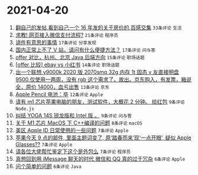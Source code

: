 # 2021-04-20

1. [翻自己的发帖,看到自己一个 16 年发的关于房价的,百感交集](https://www.v2ex.com/t/771798) `33条评论` `生活`
1. [求教! 网页接入微信支付流程?](https://www.v2ex.com/t/771800) `21条评论` `程序员`
1. [讲件有意思的事情](https://www.v2ex.com/t/771801) `17条评论` `分享发现`
1. [国内正常上不了 V 站，请问有什么便捷方法？](https://www.v2ex.com/t/771811) `17条评论` `问与答`
1. [offer 对比，杭州、北京 Java 后端方向](https://www.v2ex.com/t/771805) `15条评论` `职场话题`
1. [[offer 比较] ebay vs 小红书](https://www.v2ex.com/t/771819) `14条评论` `职场话题`
1. [出一个联想 y9000k 2020 版 2070smq 32g 内存 1t 固态 v 友直接明盘 9500.仅使用一两周，没有 rgb 这个需求了。故出。京东购入，有发票，箱说全，原价 14000，血亏出售](https://www.v2ex.com/t/771804) `13条评论` `京东`
1. [Apple Pencil 电池：卒](https://www.v2ex.com/t/771795) `12条评论` `Apple`
1. [请有 m1 芯片苹果电脑的朋友，测试软件，大概花 2 分钟。 给红包](https://www.v2ex.com/t/771828) `9条评论` `Node.js`
1. [纠结 YOGA 14S 锐龙版和 Intel 版 。](https://www.v2ex.com/t/771810) `9条评论` `问与答`
1. [关于 M1 芯片 MacOS 下 C++编译的问题](https://www.v2ex.com/t/771793) `8条评论` `macOS`
1. [美区 Apple ID 日常使用的一些问题](https://www.v2ex.com/t/771832) `7条评论` `Apple`
1. [苹果今天 9 点的邮件, 里面主题词变了, 原‘踏春而来’现‘一点开眼’, 疑似 Apple Glasses??](https://www.v2ex.com/t/771817) `7条评论` `Apple`
1. [请各位大佬帮忙鉴定下这个是外包么](https://www.v2ex.com/t/771816) `7条评论` `程序员`
1. [真想回到用 iMessage 聊天的时代 微信和 QQ 真的过于冗杂](https://www.v2ex.com/t/771830) `6条评论` `Apple`
1. [问个简单的问题](https://www.v2ex.com/t/771794) `6条评论` `Java`
